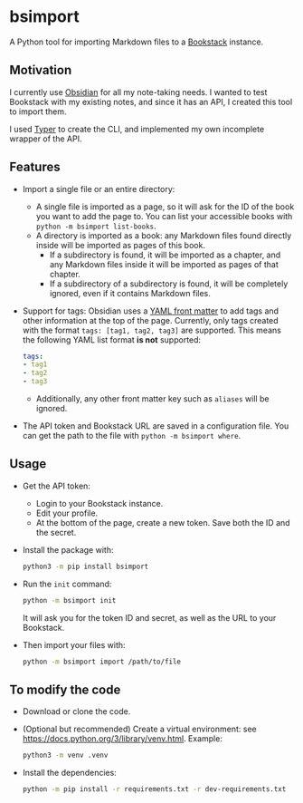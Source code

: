 # bsimport

A Python tool for importing Markdown files to a [Bookstack](https://www.bookstackapp.com) instance.

## Motivation

I currently use [Obsidian](https://obsidian.md/) for all my note-taking needs.
I wanted to test Bookstack with my existing notes, and since it has an API, I created this tool to import them.

I used [Typer](https://typer.tiangolo.com/) to create the CLI, and implemented my own incomplete wrapper of the API.

## Features

- Import a single file or an entire directory:
    - A single file is imported as a page, so it will ask for the ID of the book you want to add the page to. You can list your accessible books with `python -m bsimport list-books`.
    - A directory is imported as a book: any Markdown files found directly inside will be imported as pages of this book.
        - If a subdirectory is found, it will be imported as a chapter, and any Markdown files inside it will be imported as pages of that chapter.
        - If a subdirectory of a subdirectory is found, it will be completely ignored, even if it contains Markdown files.

- Support for tags: Obsidian uses a [YAML front matter](https://help.obsidian.md/Advanced+topics/YAML+front+matter) to add tags and other information at the top of the page. Currently, only tags created with the format `tags: [tag1, tag2, tag3]` are supported.
  This means the following YAML list format **is not** supported:
  ```YAML
  tags:
  - tag1
  - tag2
  - tag3
  ```
    - Additionally, any other front matter key such as `aliases` will be ignored.

- The API token and Bookstack URL are saved in a configuration file. You can get the path to the file with `python -m bsimport where`.

## Usage

- Get the API token:
  - Login to your Bookstack instance.
  - Edit your profile.
  - At the bottom of the page, create a new token.
    Save both the ID and the secret.

- Install the package with:
  ```bash
  python3 -m pip install bsimport
  ```

- Run the `init` command:
  ```bash
  python -m bsimport init
  ```
  It will ask you for the token ID and secret, as well as the URL to your Bookstack.

- Then import your files with:
  ```bash
  python -m bsimport import /path/to/file
  ```

## To modify the code

- Download or clone the code.

- (Optional but recommended) Create a virtual environment: see https://docs.python.org/3/library/venv.html.
  Example:
    ```bash
    python3 -m venv .venv
    ```

- Install the dependencies:
  ```bash
  python -m pip install -r requirements.txt -r dev-requirements.txt
  ```
